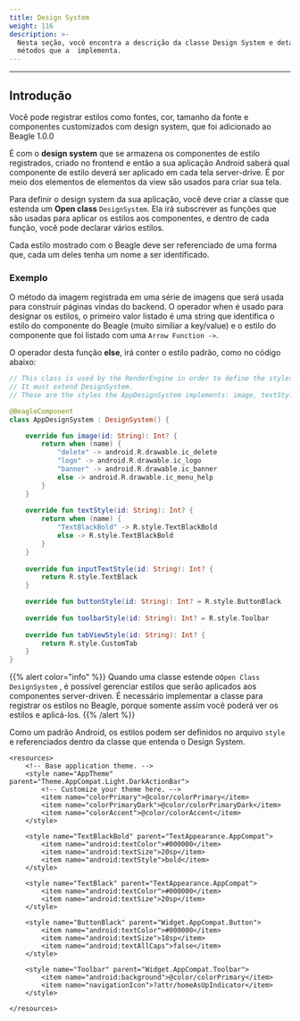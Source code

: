 ```yaml
---
title: Design System
weight: 116
description: >-
  Nesta seção, você encontra a descrição da classe Design System e detalhes dos
  métodos que a  implementa.
---
```


---

## Introdução

Você pode registrar estilos como fontes, cor, tamanho da fonte e componentes customizados com design system, que foi adicionado ao Beagle 1.0.0

É com o **design system** que se armazena os componentes de estilo registrados, criado no frontend e então a sua aplicação Android saberá qual componente de estilo deverá ser aplicado em cada tela server-drive. É por meio dos elementos de elementos da view são usados para criar sua tela. 

Para definir o design system da sua aplicação, você deve criar a classe que estenda um **Open  class** `DesignSystem`. Ela irá subscrever as funções que são usadas para aplicar os estilos aos componentes, e dentro de cada função, você pode declarar vários estilos. 

Cada estilo mostrado com o Beagle deve ser referenciado de uma forma que, cada um deles tenha um nome a ser identificado.

### Exemplo

O método da imagem registrada em uma série de imagens que será usada para construir páginas vindas do backend. O operador when é usado para designar os estilos, o primeiro valor listado é uma string que identifica o estilo do componente do Beagle \(muito similiar a key/value\) e o estilo do componente que foi listado com uma `Arrow Function ->`. 

O operador desta função **else**, irá conter o estilo padrão, como no código abaixo:


```kotlin
// This class is used by the RenderEngine in order to define the styles configured at the application.
// It must extend DesignSystem.
// These are the styles the AppDesignSystem implements: image, textStyle, inputTextStyle, buttonStyle, toolbarStyle and tabViewStyle

@BeagleComponent
class AppDesignSystem : DesignSystem() {

    override fun image(id: String): Int? {
        return when (name) {
            "delete" -> android.R.drawable.ic_delete
            "logo" -> android.R.drawable.ic_logo
            "banner" -> android.R.drawable.ic_banner
            else -> android.R.drawable.ic_menu_help
        }
    }
    
    override fun textStyle(id: String): Int? {
        return when (name) {
            "TextBlackBold" -> R.style.TextBlackBold
            else -> R.style.TextBlackBold
        }
    }
    
    override fun inputTextStyle(id: String): Int? {
        return R.style.TextBlack
    }

    override fun buttonStyle(id: String): Int? = R.style.ButtonBlack
    
    override fun toolbarStyle(id: String): Int? = R.style.Toolbar
    
    override fun tabViewStyle(id: String): Int? {
        return R.style.CustomTab
    }
}
```


{{% alert color="info" %}}
Quando uma classe estende o`Open Class DesignSystem` , é possível gerenciar estilos que serão aplicados aos componentes server-driven. É necessário implementar a classe para registrar os estilos no Beagle, porque somente assim você poderá ver os estilos e aplicá-los. 
{{% /alert %}}

Como um padrão Android, os estilos podem ser definidos no arquivo `style` e referenciados dentro da classe que entenda o Design System. 

```markup
<resources>
    <!-- Base application theme. -->
    <style name="AppTheme" parent="Theme.AppCompat.Light.DarkActionBar">
        <!-- Customize your theme here. -->
        <item name="colorPrimary">@color/colorPrimary</item>
        <item name="colorPrimaryDark">@color/colorPrimaryDark</item>
        <item name="colorAccent">@color/colorAccent</item>
    </style>

    <style name="TextBlackBold" parent="TextAppearance.AppCompat">
        <item name="android:textColor">#000000</item>
        <item name="android:textSize">20sp</item>
        <item name="android:textStyle">bold</item>
    </style>

    <style name="TextBlack" parent="TextAppearance.AppCompat">
        <item name="android:textColor">#000000</item>
        <item name="android:textSize">20sp</item>
    </style>

    <style name="ButtonBlack" parent="Widget.AppCompat.Button">
        <item name="android:textColor">#000000</item>
        <item name="android:textSize">18sp</item>
        <item name="android:textAllCaps">false</item>
    </style>

    <style name="Toolbar" parent="Widget.AppCompat.Toolbar">
        <item name="android:background">@color/colorPrimary</item>
        <item name="navigationIcon">?attr/homeAsUpIndicator</item>
    </style>

</resources>
```
